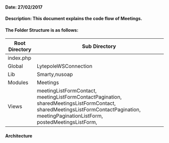 #### Date: 27/02/2017

#### Description: This document explains the code flow of Meetings.

#### The Folder Structure is as follows:

 Root Directory | Sub Directory 
------------ | -------------
index.php | 
Global | LytepoleWSConnection
Lib | Smarty,nusoap
Modules | Meetings
Views | meetingListFormContact, meetingListFormContactPagination, sharedMeetingsListFormContact, sharedMeetingsListFormContactPagination, meetingPaginationListForm, postedMeetingsListForm, 

#### Architecture
